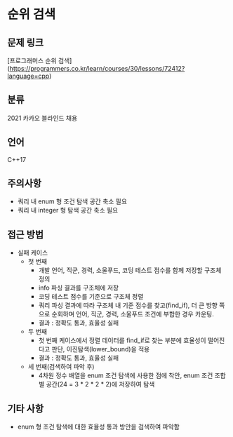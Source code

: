# 순위 검색
## 문제 링크
[프로그래머스 순위 검색]
(https://programmers.co.kr/learn/courses/30/lessons/72412?language=cpp)
## 분류
2021 카카오 블라인드 채용
## 언어
C++17
## 주의사항
* 쿼리 내 enum 형 조건 탐색 공간 축소 필요
* 쿼리 내 integer 형 탐색 공간 축소 필요
## 접근 방법
* 실패 케이스
  + 첫 번째
    - 개발 언어, 직군, 경력, 소울푸드, 코딩 테스트 점수를 함께 저장할 구조체 정의
	- info 파싱 결과를 구조체에 저장
	- 코딩 테스트 점수를 기준으로 구조체 정렬
	- 쿼리 파싱 결과에 따라 구조체 내 기준 점수를 찾고(find_if), 더 큰 방향 쪽으로 순회하며 언어, 직군, 경력, 소울푸드 조건에 부합한 경우 카운팅.
	- 결과 : 정확도 통과, 효율성 실패
  + 두 번째
    - 첫 번째 케이스에서 정렬 데이터를 find_if로 찾는 부분에 효율성이 떨어진다고 판단, 이진탐색(lower_bound)을 적용
	- 결과 : 정확도 통과, 효율성 실패
  + 세 번째(검색하여 파악 후)
    - 4차원 정수 배열을 enum 조건 탐색에 사용한 점에 착안, enum 조건 조합 별 공간(24 = 3 * 2 * 2 * 2)에 저장하여 탐색
## 기타 사항
* enum 형 조건 탐색에 대한 효율성 통과 방안을 검색하여 파악함